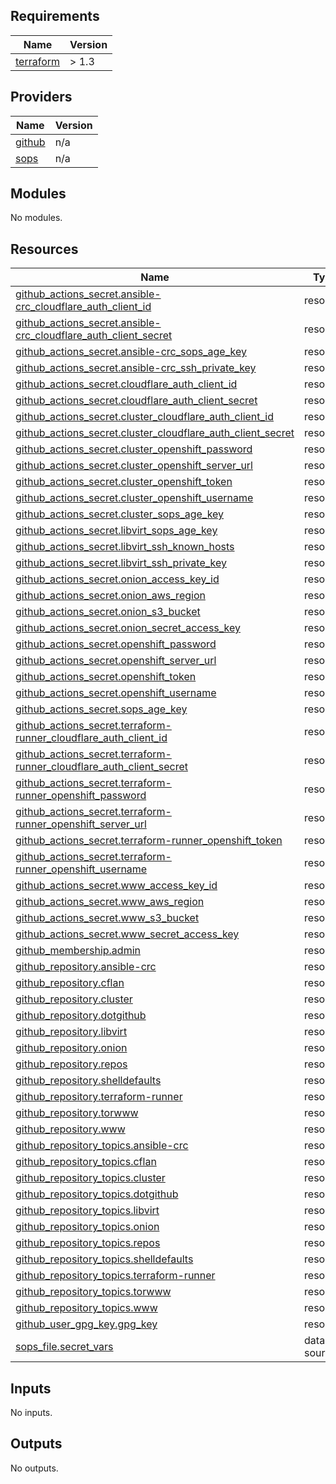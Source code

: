 <!-- BEGIN_TF_DOCS -->
## Requirements

| Name | Version |
|------|---------|
| <a name="requirement_terraform"></a> [terraform](#requirement\_terraform) | > 1.3 |

## Providers

| Name | Version |
|------|---------|
| <a name="provider_github"></a> [github](#provider\_github) | n/a |
| <a name="provider_sops"></a> [sops](#provider\_sops) | n/a |

## Modules

No modules.

## Resources

| Name | Type |
|------|------|
| [github_actions_secret.ansible-crc_cloudflare_auth_client_id](https://registry.terraform.io/providers/integrations/github/latest/docs/resources/actions_secret) | resource |
| [github_actions_secret.ansible-crc_cloudflare_auth_client_secret](https://registry.terraform.io/providers/integrations/github/latest/docs/resources/actions_secret) | resource |
| [github_actions_secret.ansible-crc_sops_age_key](https://registry.terraform.io/providers/integrations/github/latest/docs/resources/actions_secret) | resource |
| [github_actions_secret.ansible-crc_ssh_private_key](https://registry.terraform.io/providers/integrations/github/latest/docs/resources/actions_secret) | resource |
| [github_actions_secret.cloudflare_auth_client_id](https://registry.terraform.io/providers/integrations/github/latest/docs/resources/actions_secret) | resource |
| [github_actions_secret.cloudflare_auth_client_secret](https://registry.terraform.io/providers/integrations/github/latest/docs/resources/actions_secret) | resource |
| [github_actions_secret.cluster_cloudflare_auth_client_id](https://registry.terraform.io/providers/integrations/github/latest/docs/resources/actions_secret) | resource |
| [github_actions_secret.cluster_cloudflare_auth_client_secret](https://registry.terraform.io/providers/integrations/github/latest/docs/resources/actions_secret) | resource |
| [github_actions_secret.cluster_openshift_password](https://registry.terraform.io/providers/integrations/github/latest/docs/resources/actions_secret) | resource |
| [github_actions_secret.cluster_openshift_server_url](https://registry.terraform.io/providers/integrations/github/latest/docs/resources/actions_secret) | resource |
| [github_actions_secret.cluster_openshift_token](https://registry.terraform.io/providers/integrations/github/latest/docs/resources/actions_secret) | resource |
| [github_actions_secret.cluster_openshift_username](https://registry.terraform.io/providers/integrations/github/latest/docs/resources/actions_secret) | resource |
| [github_actions_secret.cluster_sops_age_key](https://registry.terraform.io/providers/integrations/github/latest/docs/resources/actions_secret) | resource |
| [github_actions_secret.libvirt_sops_age_key](https://registry.terraform.io/providers/integrations/github/latest/docs/resources/actions_secret) | resource |
| [github_actions_secret.libvirt_ssh_known_hosts](https://registry.terraform.io/providers/integrations/github/latest/docs/resources/actions_secret) | resource |
| [github_actions_secret.libvirt_ssh_private_key](https://registry.terraform.io/providers/integrations/github/latest/docs/resources/actions_secret) | resource |
| [github_actions_secret.onion_access_key_id](https://registry.terraform.io/providers/integrations/github/latest/docs/resources/actions_secret) | resource |
| [github_actions_secret.onion_aws_region](https://registry.terraform.io/providers/integrations/github/latest/docs/resources/actions_secret) | resource |
| [github_actions_secret.onion_s3_bucket](https://registry.terraform.io/providers/integrations/github/latest/docs/resources/actions_secret) | resource |
| [github_actions_secret.onion_secret_access_key](https://registry.terraform.io/providers/integrations/github/latest/docs/resources/actions_secret) | resource |
| [github_actions_secret.openshift_password](https://registry.terraform.io/providers/integrations/github/latest/docs/resources/actions_secret) | resource |
| [github_actions_secret.openshift_server_url](https://registry.terraform.io/providers/integrations/github/latest/docs/resources/actions_secret) | resource |
| [github_actions_secret.openshift_token](https://registry.terraform.io/providers/integrations/github/latest/docs/resources/actions_secret) | resource |
| [github_actions_secret.openshift_username](https://registry.terraform.io/providers/integrations/github/latest/docs/resources/actions_secret) | resource |
| [github_actions_secret.sops_age_key](https://registry.terraform.io/providers/integrations/github/latest/docs/resources/actions_secret) | resource |
| [github_actions_secret.terraform-runner_cloudflare_auth_client_id](https://registry.terraform.io/providers/integrations/github/latest/docs/resources/actions_secret) | resource |
| [github_actions_secret.terraform-runner_cloudflare_auth_client_secret](https://registry.terraform.io/providers/integrations/github/latest/docs/resources/actions_secret) | resource |
| [github_actions_secret.terraform-runner_openshift_password](https://registry.terraform.io/providers/integrations/github/latest/docs/resources/actions_secret) | resource |
| [github_actions_secret.terraform-runner_openshift_server_url](https://registry.terraform.io/providers/integrations/github/latest/docs/resources/actions_secret) | resource |
| [github_actions_secret.terraform-runner_openshift_token](https://registry.terraform.io/providers/integrations/github/latest/docs/resources/actions_secret) | resource |
| [github_actions_secret.terraform-runner_openshift_username](https://registry.terraform.io/providers/integrations/github/latest/docs/resources/actions_secret) | resource |
| [github_actions_secret.www_access_key_id](https://registry.terraform.io/providers/integrations/github/latest/docs/resources/actions_secret) | resource |
| [github_actions_secret.www_aws_region](https://registry.terraform.io/providers/integrations/github/latest/docs/resources/actions_secret) | resource |
| [github_actions_secret.www_s3_bucket](https://registry.terraform.io/providers/integrations/github/latest/docs/resources/actions_secret) | resource |
| [github_actions_secret.www_secret_access_key](https://registry.terraform.io/providers/integrations/github/latest/docs/resources/actions_secret) | resource |
| [github_membership.admin](https://registry.terraform.io/providers/integrations/github/latest/docs/resources/membership) | resource |
| [github_repository.ansible-crc](https://registry.terraform.io/providers/integrations/github/latest/docs/resources/repository) | resource |
| [github_repository.cflan](https://registry.terraform.io/providers/integrations/github/latest/docs/resources/repository) | resource |
| [github_repository.cluster](https://registry.terraform.io/providers/integrations/github/latest/docs/resources/repository) | resource |
| [github_repository.dotgithub](https://registry.terraform.io/providers/integrations/github/latest/docs/resources/repository) | resource |
| [github_repository.libvirt](https://registry.terraform.io/providers/integrations/github/latest/docs/resources/repository) | resource |
| [github_repository.onion](https://registry.terraform.io/providers/integrations/github/latest/docs/resources/repository) | resource |
| [github_repository.repos](https://registry.terraform.io/providers/integrations/github/latest/docs/resources/repository) | resource |
| [github_repository.shelldefaults](https://registry.terraform.io/providers/integrations/github/latest/docs/resources/repository) | resource |
| [github_repository.terraform-runner](https://registry.terraform.io/providers/integrations/github/latest/docs/resources/repository) | resource |
| [github_repository.torwww](https://registry.terraform.io/providers/integrations/github/latest/docs/resources/repository) | resource |
| [github_repository.www](https://registry.terraform.io/providers/integrations/github/latest/docs/resources/repository) | resource |
| [github_repository_topics.ansible-crc](https://registry.terraform.io/providers/integrations/github/latest/docs/resources/repository_topics) | resource |
| [github_repository_topics.cflan](https://registry.terraform.io/providers/integrations/github/latest/docs/resources/repository_topics) | resource |
| [github_repository_topics.cluster](https://registry.terraform.io/providers/integrations/github/latest/docs/resources/repository_topics) | resource |
| [github_repository_topics.dotgithub](https://registry.terraform.io/providers/integrations/github/latest/docs/resources/repository_topics) | resource |
| [github_repository_topics.libvirt](https://registry.terraform.io/providers/integrations/github/latest/docs/resources/repository_topics) | resource |
| [github_repository_topics.onion](https://registry.terraform.io/providers/integrations/github/latest/docs/resources/repository_topics) | resource |
| [github_repository_topics.repos](https://registry.terraform.io/providers/integrations/github/latest/docs/resources/repository_topics) | resource |
| [github_repository_topics.shelldefaults](https://registry.terraform.io/providers/integrations/github/latest/docs/resources/repository_topics) | resource |
| [github_repository_topics.terraform-runner](https://registry.terraform.io/providers/integrations/github/latest/docs/resources/repository_topics) | resource |
| [github_repository_topics.torwww](https://registry.terraform.io/providers/integrations/github/latest/docs/resources/repository_topics) | resource |
| [github_repository_topics.www](https://registry.terraform.io/providers/integrations/github/latest/docs/resources/repository_topics) | resource |
| [github_user_gpg_key.gpg_key](https://registry.terraform.io/providers/integrations/github/latest/docs/resources/user_gpg_key) | resource |
| [sops_file.secret_vars](https://registry.terraform.io/providers/carlpett/sops/latest/docs/data-sources/file) | data source |

## Inputs

No inputs.

## Outputs

No outputs.
<!-- END_TF_DOCS -->